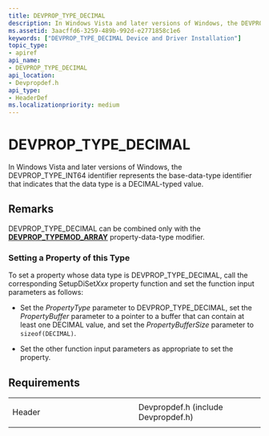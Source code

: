 ```yaml
---
title: DEVPROP_TYPE_DECIMAL
description: In Windows Vista and later versions of Windows, the DEVPROP_TYPE_INT64 identifier represents the base-data-type identifier that indicates that the data type is a DECIMAL-typed value.
ms.assetid: 3aacffd6-3259-489b-992d-e2771858c1e6
keywords: ["DEVPROP_TYPE_DECIMAL Device and Driver Installation"]
topic_type:
- apiref
api_name:
- DEVPROP_TYPE_DECIMAL
api_location:
- Devpropdef.h
api_type:
- HeaderDef
ms.localizationpriority: medium
---
```


# DEVPROP_TYPE_DECIMAL


In Windows Vista and later versions of Windows, the DEVPROP_TYPE_INT64 identifier represents the base-data-type identifier that indicates that the data type is a DECIMAL-typed value.

Remarks
-------

DEVPROP_TYPE_DECIMAL can be combined only with the [**DEVPROP_TYPEMOD_ARRAY**](devprop-typemod-array.md) property-data-type modifier.

### Setting a Property of this Type

To set a property whose data type is DEVPROP_TYPE_DECIMAL, call the corresponding SetupDiSet*Xxx* property function and set the function input parameters as follows:

-   Set the *PropertyType* parameter to DEVPROP_TYPE_DECIMAL, set the *PropertyBuffer* parameter to a pointer to a buffer that can contain at least one DECIMAL value, and set the *PropertyBufferSize* parameter to `sizeof(DECIMAL)`.

-   Set the other function input parameters as appropriate to set the property.

Requirements
------------

<table>
<colgroup>
<col width="50%" />
<col width="50%" />
</colgroup>
<tbody>
<tr class="odd">
<td align="left"><p>Header</p></td>
<td align="left">Devpropdef.h (include Devpropdef.h)</td>
</tr>
</tbody>
</table>

 

 





